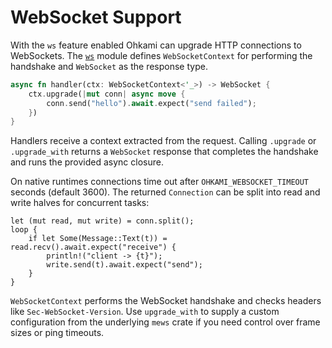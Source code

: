 # WebSocket Support

With the `ws` feature enabled Ohkami can upgrade HTTP connections to WebSockets.
The [`ws`](../ohkami-0.24/ohkami/src/ws) module defines `WebSocketContext` for
performing the handshake and `WebSocket` as the response type.

```rust
async fn handler(ctx: WebSocketContext<'_>) -> WebSocket {
    ctx.upgrade(|mut conn| async move {
        conn.send("hello").await.expect("send failed");
    })
}
```

Handlers receive a context extracted from the request. Calling `.upgrade` or
`.upgrade_with` returns a `WebSocket` response that completes the handshake and
runs the provided async closure.

On native runtimes connections time out after `OHKAMI_WEBSOCKET_TIMEOUT` seconds
(default 3600).  The returned `Connection` can be split into read and write
halves for concurrent tasks:

```rust,no_run
let (mut read, mut write) = conn.split();
loop {
    if let Some(Message::Text(t)) = read.recv().await.expect("receive") {
        println!("client -> {t}");
        write.send(t).await.expect("send");
    }
}
```

`WebSocketContext` performs the WebSocket handshake and checks headers like
`Sec-WebSocket-Version`. Use `upgrade_with` to supply a custom configuration from
the underlying `mews` crate if you need control over frame sizes or ping
timeouts.



